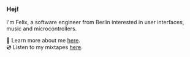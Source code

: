 ### Hej!

I'm Felix, a software engineer from Berlin interested in user interfaces, music and microcontrollers.

🌱 Learn more about me [here](https://spoettel.dev).  
💿 Listen to my mixtapes [here](https://stakk.space/felix).
